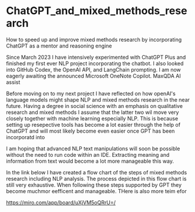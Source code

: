 # ChatGPT_and_mixed_methods_research

How to speed up and improve mixed methods research by incorporating ChatGPT as a mentor and reasoning engine

Since March 2023 I have intensively experimented with ChatGPT Plus and finished my first ever NLP project incorporating the chatbot. I also looked into GitHub Codex, the OpenAI API, and LangChain prompting. I am now eagerly awaiting the announced Microsoft OneNote Copilot.  MaxQDA AI assist

Before moving on to my next project I have reflected on how openAI's language models might shape NLP and mixed methods research in the near future. Having a degree in social science with an emphasis on qualitative research and mixed methods I assume that the latter two wil move very closely together with machine learning especially NLP. This is because setting up resepective tools has become a lot easier through the help of ChatGPT and will most likely become even easier once GPT has been incorporatd into 

I am hoping that advanced NLP text manipulations will soon be possible without the need to run code within an IDE. Extracting meaning and information from text would become a lot more manageable this way.  

In the link below I have created a flow chart of the steps of mixed methods research including NLP analysis. The process depicted in this flow chart is still very exhaustive. When following these steps supported by GPT they become muchmor eefficent and manageable. THere is also more teim efor

https://miro.com/app/board/uXjVM5oQRrU=/
